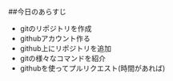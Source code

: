 ##今日のあらすじ
- gitのリポジトリを作成
- githubアカウント作る
- github上にリポジトリを追加
- gitの様々なコマンドを紹介
- githubを使ってプルリクエスト(時間があれば)

